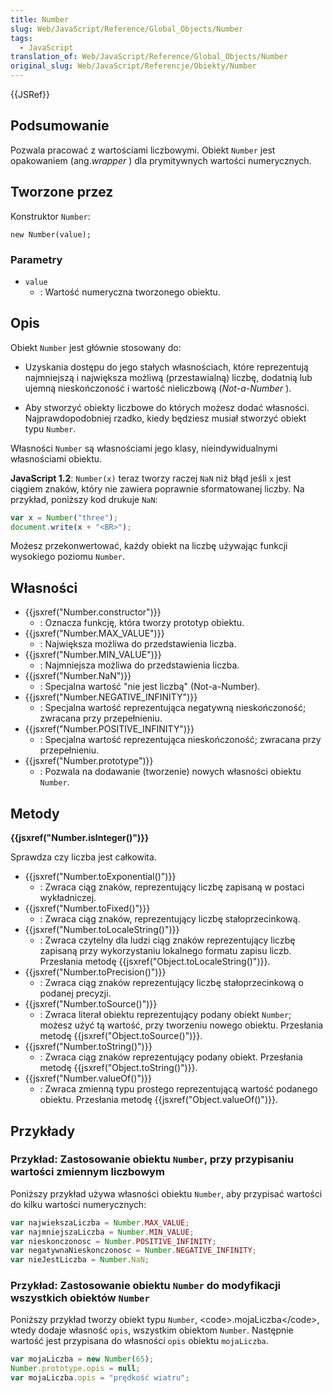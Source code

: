 ```yaml
---
title: Number
slug: Web/JavaScript/Reference/Global_Objects/Number
tags:
  - JavaScript
translation_of: Web/JavaScript/Reference/Global_Objects/Number
original_slug: Web/JavaScript/Referencje/Obiekty/Number
---
```

{{JSRef}}

## Podsumowanie

Pozwala pracować z wartościami liczbowymi. Obiekt `Number` jest opakowaniem (ang._wrapper_ ) dla prymitywnych wartości numerycznych.

## Tworzone przez

Konstruktor `Number`:

    new Number(value);

### Parametry

- `value`
  - : Wartość numeryczna tworzonego obiektu.

## Opis

Obiekt `Number` jest głównie stosowany do:

- Uzyskania dostępu do jego stałych własnościach, które reprezentują najmniejszą i największa możliwą (przestawialną) liczbę, dodatnią lub ujemną nieskończoność i wartość nieliczbową (_Not-a-Number_ ).

- Aby stworzyć obiekty liczbowe do których możesz dodać własności. Najprawdopodobniej rzadko, kiedy będziesz musiał stworzyć obiekt typu `Number`.

Własności `Number` są własnościami jego klasy, nieindywidualnymi własnościami obiektu.

**JavaScript 1.2**: `Number(x)` teraz tworzy raczej `NaN` niż błąd jeśli `x` jest ciągiem znaków, który nie zawiera poprawnie sformatowanej liczby. Na przykład, poniższy kod drukuje `NaN`:

```js
var x = Number("three");
document.write(x + "<BR>");
```

Możesz przekonwertować, każdy obiekt na liczbę używając funkcji wysokiego poziomu `Number`.

## Własności

- {{jsxref("Number.constructor")}}
  - : Oznacza funkcję, która tworzy prototyp obiektu.
- {{jsxref("Number.MAX_VALUE")}}
  - : Największa możliwa do przedstawienia liczba.
- {{jsxref("Number.MIN_VALUE")}}
  - : Najmniejsza możliwa do przedstawienia liczba.
- {{jsxref("Number.NaN")}}
  - : Specjalna wartość "nie jest liczbą" (Not-a-Number).
- {{jsxref("Number.NEGATIVE_INFINITY")}}
  - : Specjalna wartość reprezentująca negatywną nieskończoność; zwracana przy przepełnieniu.
- {{jsxref("Number.POSITIVE_INFINITY")}}
  - : Specjalna wartość reprezentująca nieskończoność; zwracana przy przepełnieniu.
- {{jsxref("Number.prototype")}}
  - : Pozwala na dodawanie (tworzenie) nowych własności obiektu `Number`.

## Metody

**{{jsxref("Number.isInteger()")}}**

Sprawdza czy liczba jest całkowita.

- {{jsxref("Number.toExponential()")}}
  - : Zwraca ciąg znaków, reprezentujący liczbę zapisaną w postaci wykładniczej.
- {{jsxref("Number.toFixed()")}}
  - : Zwraca ciąg znaków, reprezentujący liczbę stałoprzecinkową.
- {{jsxref("Number.toLocaleString()")}}
  - : Zwraca czytelny dla ludzi ciąg znaków reprezentujący liczbę zapisaną przy wykorzystaniu lokalnego formatu zapisu liczb. Przesłania metodę {{jsxref("Object.toLocaleString()")}}.
- {{jsxref("Number.toPrecision()")}}
  - : Zwraca ciąg znaków reprezentujący liczbę stałoprzecinkową o podanej precyzji.
- {{jsxref("Number.toSource()")}}
  - : Zwraca literał obiektu reprezentujący podany obiekt `Number`; możesz użyć tą wartość, przy tworzeniu nowego obiektu. Przesłania metodę {{jsxref("Object.toSource()")}}.
- {{jsxref("Number.toString()")}}
  - : Zwraca ciąg znaków reprezentujący podany obiekt. Przesłania metodę {{jsxref("Object.toString()")}}.
- {{jsxref("Number.valueOf()")}}
  - : Zwraca zmienną typu prostego reprezentującą wartość podanego obiektu. Przesłania metodę {{jsxref("Object.valueOf()")}}.

## Przykłady

### Przykład: Zastosowanie obiektu `Number`, przy przypisaniu wartości zmiennym liczbowym

Poniższy przykład używa własności obiektu `Number`, aby przypisać wartości do kilku wartości numerycznych:

```js
var najwiekszaLiczba = Number.MAX_VALUE;
var najmniejszaLiczba = Number.MIN_VALUE;
var nieskonczonosc = Number.POSITIVE_INFINITY;
var negatywnaNieskonczonosc = Number.NEGATIVE_INFINITY;
var nieJestLiczba = Number.NaN;
```

### Przykład: Zastosowanie obiektu `Number` do modyfikacji wszystkich obiektów `Number`

Poniższy przykład tworzy obiekt typu `Number`, \<code>.mojaLiczba\</code>, wtedy dodaje własność `opis`, wszystkim obiektom `Number`. Następnie wartość jest przypisana do własności `opis` obiektu `mojaLiczba`.

```js
var mojaLiczba = new Number(65);
Number.prototype.opis = null;
var mojaLiczba.opis = "prędkość wiatru";
```
